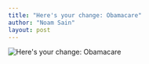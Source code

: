 ```yaml
---
title: "Here's your change: Obamacare"
author: "Noam Sain"
layout: post
---
```


![Here's your change: Obamacare](https://1.bp.blogspot.com/_8aN4krk1nsk/SmDu-5ND-II/AAAAAAAAAOg/euQIU1LiJIU/s1600/ATT00000.jpg "Here's your change: Obamacare")
